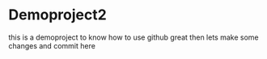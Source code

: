 # Demoproject2
this is a demoproject to know how to use github
great then lets make some changes and commit here
